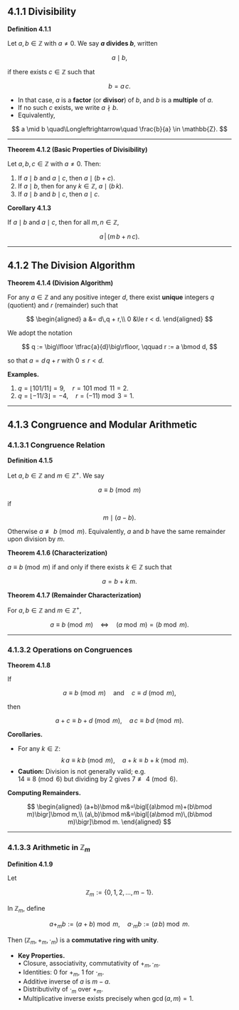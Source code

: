 ## 4.1.1 Divisibility

**Definition 4.1.1**

Let $a,b \in \mathbb{Z}$ with $a \neq 0$.  We say **$a$ divides $b$**, written

$$
a \mid b,
$$

if there exists $c \in \mathbb{Z}$ such that

$$
b = a\,c.
$$

- In that case, $a$ is a **factor** (or **divisor**) of $b$, and $b$ is a **multiple** of $a$.
- If no such $c$ exists, we write $a \nmid b$.
- Equivalently,

$$
a \mid b
\quad\Longleftrightarrow\quad
\frac{b}{a} \in \mathbb{Z}.
$$

---

**Theorem 4.1.2 (Basic Properties of Divisibility)**

Let $a,b,c \in \mathbb{Z}$ with $a \neq 0$.  Then:

1. If $a \mid b$ and $a \mid c$, then $a \mid (b+c)$.
2. If $a \mid b$, then for any $k\in\mathbb{Z}$,  $a \mid (b\,k)$.
3. If $a \mid b$ and $b \mid c$, then $a \mid c$.

**Corollary 4.1.3**

If $a \mid b$ and $a \mid c$, then for all $m,n\in\mathbb{Z}$,

$$
a \,\bigl\vert\, (m\,b + n\,c).
$$

---

## 4.1.2 The Division Algorithm

**Theorem 4.1.4 (Division Algorithm)**

For any $a\in\mathbb{Z}$ and any positive integer $d$, there exist **unique** integers $q$ (quotient) and $r$ (remainder) such that

$$
\begin{aligned}
a &= d\,q + r,\\
0 &\le r < d.
\end{aligned}
$$

We adopt the notation

$$
q := \big\lfloor \tfrac{a}{d}\big\rfloor,
\qquad
r := a \bmod d,
$$

so that $a = d\,q + r$ with $0 \le r < d$.

**Examples.**  
1. $q = \lfloor 101/11\rfloor = 9,\quad r = 101 \bmod 11 = 2$.  
2. $q = \lfloor -11/3\rfloor = -4,\quad r = (-11) \bmod 3 = 1$.

---

## 4.1.3 Congruence and Modular Arithmetic

### 4.1.3.1 Congruence Relation

**Definition 4.1.5**

Let $a,b\in\mathbb{Z}$ and $m\in\mathbb{Z}^+$.  We say

$$
a \equiv b \pmod m
$$

if

$$
m \mid (a - b).
$$

Otherwise $a \not\equiv b \pmod m$.  Equivalently, $a$ and $b$ have the same remainder upon division by $m$.

**Theorem 4.1.6 (Characterization)**

$a \equiv b \pmod m$ if and only if there exists $k\in\mathbb{Z}$ such that

$$
a = b + k\,m.
$$

**Theorem 4.1.7 (Remainder Characterization)**

For $a,b\in\mathbb{Z}$ and $m\in\mathbb{Z}^+$,

$$
a\equiv b\pmod m
\quad\Longleftrightarrow\quad
(a \bmod m) = (b \bmod m).
$$

---

### 4.1.3.2 Operations on Congruences

**Theorem 4.1.8**

If

$$a\equiv b\pmod m\quad\text{and}\quad c\equiv d\pmod m,$$

then

$$a+c\equiv b+d\pmod m,\quad a\,c\equiv b\,d\pmod m.$$

**Corollaries.**

- For any $k\in\mathbb{Z}$:  
  $$k\,a\equiv k\,b\pmod m,\quad a+k\equiv b+k\pmod m.$$
- **Caution:** Division is not generally valid; e.g.  
  $14\equiv8\pmod6$ but dividing by 2 gives $7\not\equiv4\pmod6$.

**Computing Remainders.**

$$
\begin{aligned}
(a+b)\bmod m&=\bigl[(a\bmod m)+(b\bmod m)\bigr]\bmod m,\\
(a\,b)\bmod m&=\bigl[(a\bmod m)\,(b\bmod m)\bigr]\bmod m.
\end{aligned}
$$

---

### 4.1.3.3 Arithmetic in $\mathbb{Z}_m$

**Definition 4.1.9**

Let

$$\mathbb{Z}_m:=\{0,1,2,\dots,m-1\}.$$

In $\mathbb{Z}_m$, define

$$a+_m b:=(a+b)\bmod m,\quad a\cdot_m b:=(a\,b)\bmod m.$$

Then $(\mathbb{Z}_m,+_m,\cdot_m)$ is a **commutative ring with unity**.

- **Key Properties.**  
  • Closure, associativity, commutativity of $+_m,\cdot_m$.  
  • Identities: $0$ for $+_m$, $1$ for $\cdot_m$.  
  • Additive inverse of $a$ is $m-a$.  
  • Distributivity of $\cdot_m$ over $+_m$.  
  • Multiplicative inverse exists precisely when $\gcd(a,m)=1$.

